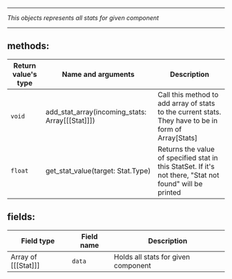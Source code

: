 ___

*This objects represents all stats for given component*
___

## methods:

Return value's type|Name and arguments|Description
-|-|-
`void`|add_stat_array(incoming_stats: Array\[[[Stat]]]\)|Call this method to add array of stats to the current stats. They have to be in form of Array[Stats]
`float`|get_stat_value(target: Stat.Type)|Returns the value of specified stat in this StatSet. If it's not there, "Stat not found" will be printed
## fields:

Field type|Field name|Description
-|-|-
Array of \[[[Stat]]\]|`data`|Holds all stats for given component

